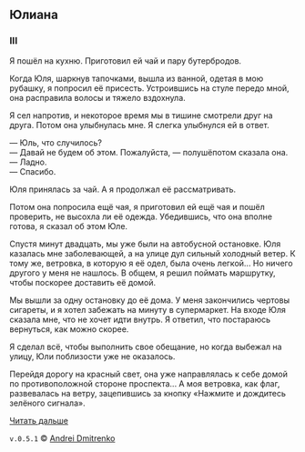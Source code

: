 ## Юлиана

### III

Я пошёл на кухню. Приготовил ей чай и пару бутербродов.

Когда Юля, шаркнув тапочками, вышла из ванной, одетая в мою рубашку, я попросил её присесть. Устроившись на стуле передо мной, она расправила волосы и тяжело вздохнула.

Я сел напротив, и некоторое время мы в тишине смотрели друг на друга. Потом она улыбнулась мне. Я слегка улыбнулся ей в ответ.

&mdash; Юль, что случилось?  
&mdash; Давай не будем об этом. Пожалуйста, &mdash; полушёпотом сказала она.  
&mdash; Ладно.  
&mdash; Спасибо.

Юля принялась за чай. А я продолжал её рассматривать.

Потом она попросила ещё чая, я приготовил ей ещё чая и пошёл проверить, не высохла ли её одежда. Убедившись, что она вполне готова, я сказал об этом Юле.

Спустя минут двадцать, мы уже были на автобусной остановке. Юля казалась мне заболевающей, а на улице дул сильный холодный ветер. К тому же, ветровка, в которую я её одел, была очень легкой... Но ничего другого у меня не нашлось. В общем, я решил поймать маршрутку, чтобы поскорее доставить её домой.

Мы вышли за одну остановку до её дома. У меня закончились чертовы сигареты, и я хотел забежать на минуту в супермаркет. На входе Юля сказала мне, что не хочет идти внутрь. Я ответил, что постараюсь вернуться, как можно скорее.

Я сделал всё, чтобы выполнить свое обещание, но когда выбежал на улицу, Юли поблизости уже не оказалось.

Перейдя дорогу на красный свет, она уже направлялась к себе домой по противоположной стороне проспекта... А моя ветровка, как флаг, развевалась на ветру, зацепившись за кнопку &laquo;Нажмите и дождитесь зелёного сигнала&raquo;.

[Читать дальше](https://github.com/finelit/tales/blob/master/julianne/iv.md)

`v.0.5.1` &copy; [Andrei Dmitrenko](https://vk.com/fineliterature)

